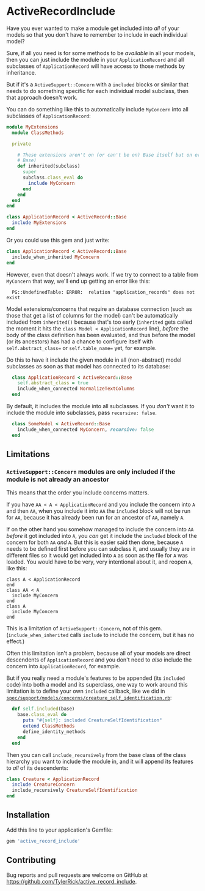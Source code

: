 # ActiveRecordInclude

Have you ever wanted to make a module get included into *all* of your models so that you don't have
to remember to include in each individual model?

Sure, if all you need is for some methods to be *available* in all your models, then you can just
include the module in your `ApplicationRecord` and all subclasses of `ApplicationRecord` will have
access to those methods by inheritance.

But if it's a `ActiveSupport::Concern` with a `included` blocks or similar that needs to do
something specific for each individual model subclass, then that approach doesn't work.

You can do something like this to automatically include `MyConcern` into all subclasses of
`ApplicationRecord`:

```ruby
module MyExtensions
  module ClassMethods

  private

    # These extensions aren't on (or can't be on) Base itself but on every model (every subclass of
    # Base)
    def inherited(subclass)
      super
      subclass.class_eval do
        include MyConcern
      end
    end
  end
end

class ApplicationRecord < ActiveRecord::Base
  include MyExtensions
end
```

Or you could use this gem and just write:

```ruby
class ApplicationRecord < ActiveRecord::Base
  include_when_inherited MyConcern
end
```

However, even that doesn't always work.  If we try to connect to a table from `MyConcern` that way,
we'll end up getting an error like this:

```
  PG::UndefinedTable: ERROR:  relation "application_records" does not exist
```

Model extensions/concerns that require an database connection (such as those that get a list of columns for
the model) can't be automatically included from `inherited()` because that's too early (`inherited`
gets called the moment it hits the `class Model < ApplicationRecord` line), *before* the body of the class
definition has been evaluated, and thus before the model (or its ancestors) has had a chance to
configure itself with `self.abstract_class=` or `self.table_name=` yet, for example.

Do this to have it include the given module in all (non-abstract) model subclasses as soon as that model
has connected to its database:

```ruby
  class ApplicationRecord < ActiveRecord::Base
    self.abstract_class = true
    include_when_connected NormalizeTextColumns
  end
```

By default, it includes the module into all subclasses. If you *don't* want it to include the module into subclasses, pass `recursive: false`.

```ruby
  class SomeModel < ActiveRecord::Base
    include_when_connected MyConcern, recursive: false
  end
```


## Limitations

### `ActiveSupport::Concern` modules are only included if the module is not already an ancestor

This means that the order you include concerns matters.

If you have `AA < A < ApplicationRecord` and you include the concern into `A` and then `AA`, when
you include it into `AA` the `included` block will not be run for `AA`, because it has already been
run for an ancestor of `AA`, namely `A`.

If on the other hand you somehow managed to include the concern into `AA` *before* it got included
into `A`, you *can* get it include the `included` block of the concern for both `AA` *and* `A`. But
this is easier said then done, because `A` needs to be defined first before you can
subclass it, and usually they are in different files so it would get included into `A` as soon as
the file for `A` was loaded.  You would have to be very, very intentional about it, and reopen `A`,
like this:

```
class A < ApplicationRecord
end
class AA < A
  include MyConcern
end
class A
  include MyConcern
end
```

This is a limitation of `ActiveSupport::Concern`, not of this gem. (`include_when_inherited` calls
`include` to include the concern, but it has no effect.)

Often this limitation isn't a problem, because all of your models are direct descendents of
`ApplicationRecord` and you don't need to *also* include the concern into `ApplicationRecord`, for
example.

But if you really need a module's features to be appended (its `included` code) into both a model
and its superclass, one way to work around this limitation is to define your own `included`
callback, like we did in
[`spec/support/models/concerns/creature_self_identification.rb`](spec/support/models/concerns/creature_self_identification.rb):

```ruby
  def self.included(base)
    base.class_eval do
      puts "#{self}: included CreatureSelfIdentification"
      extend ClassMethods
      define_identity_methods
    end
  end
```

Then you can call `include_recursively` from the base class of the class hierarchy you want to
include the module in, and it will append its features to *all* of its descendents:

```ruby
class Creature < ApplicationRecord
  include CreatureConcern
  include_recursively CreatureSelfIdentification
end
```


## Installation

Add this line to your application's Gemfile:

```ruby
gem 'active_record_include'
```

## Contributing

Bug reports and pull requests are welcome on GitHub at https://github.com/TylerRick/active_record_include.
